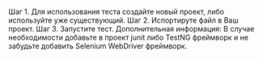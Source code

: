 Шаг 1. Для использования теста создайте новый проект, либо используйте уже существующий.
Шаг 2. Испортируте файл в Ваш проект.
Шаг 3. Запустите тест.
Дополнительная информация: 
В случае необходимости добавьте в проект junit либо TestNG фреймворк и не забудьте добавить Selenium WebDriver фреймворк.
